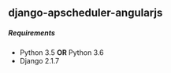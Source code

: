 ## django-apscheduler-angularjs

##### **Requirements**
* Python 3.5 **OR** Python 3.6
* Django 2.1.7 
